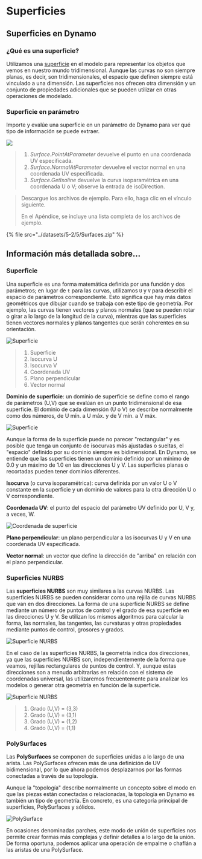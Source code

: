 # Superficies

## Superficies en Dynamo

### ¿Qué es una superficie?

Utilizamos una [superficie](5-surfaces.md#surface) en el modelo para representar los objetos que vemos en nuestro mundo tridimensional. Aunque las curvas no son siempre planas, es decir, son tridimensionales, el espacio que definen siempre está vinculado a una dimensión. Las superficies nos ofrecen otra dimensión y un conjunto de propiedades adicionales que se pueden utilizar en otras operaciones de modelado.

### Superficie en parámetro

Importe y evalúe una superficie en un parámetro de Dynamo para ver qué tipo de información se puede extraer.

![](<../images/5-2/5/surfaces - surface in dynamo.jpg>)

> 1. _Surface.PointAtParameter_ devuelve el punto en una coordenada UV especificada.
> 2. _Surface.NormalAtParameter_ devuelve el vector normal en una coordenada UV especificada.
> 3. _Surface.GetIsoline_ devuelve la curva isoparamétrica en una coordenada U o V; observe la entrada de isoDirection.

> Descargue los archivos de ejemplo. Para ello, haga clic en el vínculo siguiente.
>
> En el Apéndice, se incluye una lista completa de los archivos de ejemplo.

{% file src="../datasets/5-2/5/Surfaces.zip" %}

## Información más detallada sobre...

### Superficie

Una superficie es una forma matemática definida por una función y dos parámetros; en lugar de `t` para las curvas, utilizamos `U` y `V` para describir el espacio de parámetros correspondiente. Esto significa que hay más datos geométricos que dibujar cuando se trabaja con este tipo de geometría. Por ejemplo, las curvas tienen vectores y planos normales (que se pueden rotar o girar a lo largo de la longitud de la curva), mientras que las superficies tienen vectores normales y planos tangentes que serán coherentes en su orientación.

![Superficie](../images/5-2/5/Surface.jpg)

> 1. Superficie
> 2. Isocurva U
> 3. Isocurva V
> 4. Coordenada UV
> 5. Plano perpendicular
> 6. Vector normal

**Dominio de superficie**: un dominio de superficie se define como el rango de parámetros (U,V) que se evalúan en un punto tridimensional de esa superficie. El dominio de cada dimensión (U o V) se describe normalmente como dos números, de U mín. a U máx. y de V mín. a V máx.

![Superficie](../images/5-2/5/SurfaceParameter.jpg)

Aunque la forma de la superficie puede no parecer "rectangular" y es posible que tenga un conjunto de isocurvas más ajustadas o sueltas, el "espacio" definido por su dominio siempre es bidimensional. En Dynamo, se entiende que las superficies tienen un dominio definido por un mínimo de 0.0 y un máximo de 1.0 en las direcciones U y V. Las superficies planas o recortadas pueden tener dominios diferentes.

**Isocurva** (o curva isoparamétrica): curva definida por un valor U o V constante en la superficie y un dominio de valores para la otra dirección U o V correspondiente.

**Coordenada UV**: el punto del espacio del parámetro UV definido por U, V y, a veces, W.

![Coordenada de superficie](../images/5-2/5/SurfaceCoordinate.jpg)

**Plano perpendicular**: un plano perpendicular a las isocurvas U y V en una coordenada UV especificada.

**Vector normal**: un vector que define la dirección de "arriba" en relación con el plano perpendicular.

### Superficies NURBS

Las **superficies NURBS** son muy similares a las curvas NURBS. Las superficies NURBS se pueden considerar como una rejilla de curvas NURBS que van en dos direcciones. La forma de una superficie NURBS se define mediante un número de puntos de control y el grado de esa superficie en las direcciones U y V. Se utilizan los mismos algoritmos para calcular la forma, las normales, las tangentes, las curvaturas y otras propiedades mediante puntos de control, grosores y grados.

![Superficie NURBS](../images/5-2/5/NURBSsurface.jpg)

En el caso de las superficies NURBS, la geometría indica dos direcciones, ya que las superficies NURBS son, independientemente de la forma que veamos, rejillas rectangulares de puntos de control. Y, aunque estas direcciones son a menudo arbitrarias en relación con el sistema de coordenadas universal, las utilizaremos frecuentemente para analizar los modelos o generar otra geometría en función de la superficie.

![Superficie NURBS](../images/5-2/5/NURBSsurface-Degree.jpg)

> 1. Grado (U,V) = (3,3)
> 2. Grado (U,V) = (3,1)
> 3. Grado (U,V) = (1,2)
> 4. Grado (U,V) = (1,1)

### PolySurfaces

Las **PolySurfaces** se componen de superficies unidas a lo largo de una arista. Las PolySurfaces ofrecen más de una definición de UV bidimensional, por lo que ahora podemos desplazarnos por las formas conectadas a través de su topología.

Aunque la "topología" describe normalmente un concepto sobre el modo en que las piezas están conectadas o relacionadas, la topología en Dynamo es también un tipo de geometría. En concreto, es una categoría principal de superficies, PolySurfaces y sólidos.

![PolySurface](../images/5-2/5/PolySurface.jpg)

En ocasiones denominadas parches, este modo de unión de superficies nos permite crear formas más complejas y definir detalles a lo largo de la unión. De forma oportuna, podemos aplicar una operación de empalme o chaflán a las aristas de una PolySurface.

